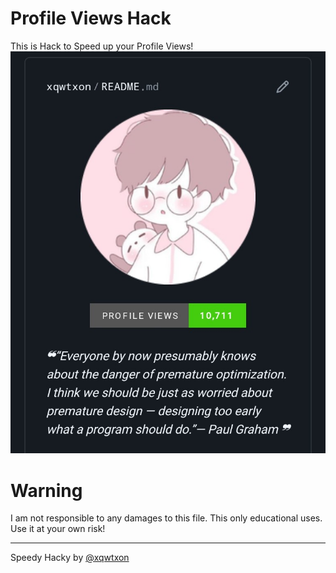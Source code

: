 # Profile Views Hack
This is Hack to Speed up your Profile Views!
![](/proff.png)
# Warning
I am not responsible to any damages to this file. This only educational uses. Use it at your own risk!
<hr>

Speedy Hacky by [@xqwtxon](https://github.com/xqwtxon)
